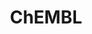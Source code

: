---
bigquery: https://console.cloud.google.com/bigquery?p=patents-public-data&d=ebi_chembl&page=dataset
citation: '"The ChEMBL database in 2017." Anna Gaulton, Anne Hersey, Michał Nowotka,
  A Patrícia Bento, Jon Chambers, David Mendez, Prudence Mutowo, Francis Atkinson,
  Louisa J Bellis, Elena Cibrián-Uhalte, Mark Davies, Nathan Dedman, Anneli Karlsson,
  María Paula Magariños, John P Overington, George Papadatos, Ines Smit, Andrew R
  Leach Nucleic acids Research (2017) 45 (Database Issue), D945-D954'
contributors: European Bioinformatics Institute
cost: None
description: ChEMBL Data is a manually curated database of small molecules used in
  drug discovery, including information about existing patented drugs.
documentation: 'schema: https://www.ebi.ac.uk/chembl/db_schema


  '
last_edit: 04/07/2022, 05:53:44
location: https://console.cloud.google.com/marketplace/product/google_patents_public_datasets/chembl
maintained_by: EMBL-EBI, an outstation of European Molecular Biology Laboratory
related_publications: '

  ChEMBL: towards direct deposition of bioassay data.


  Mendez D, Gaulton A, Bento AP, Chambers J, De Veij M, Félix E, Magariños MP, Mosquera
  JF, Mutowo P, Nowotka M, Gordillo-Marañón M, Hunter F, Junco L, Mugumbate G, Rodriguez-Lopez
  M, Atkinson F, Bosc N, Radoux CJ, Segura-Cabrera A, Hersey A, Leach AR.


  — Nucleic Acids Res. 2019; 47(D1):D930-D940. doi: 10.1093/nar/gky1075

  '
schema_fields:
- assay_tissue
- enzyme_tid
- bao_format
- oc_id
- who_extra
- result_flag
- met_conversion
- hrac_class_id
- direct_interaction
- patent_id
- alogp
- chebi_par_id
- cellosaurus_id
- l4
- helm_notation
- as_id
- pathway_key
- major_class
- ddd_comment
- relation
- molecular_mechanism
- co_stem_id
- comp_class_id
- qed_weighted
- ro3_pass
- curated_by
- hba_lipinski
- met_comment
- atc_code
- assay_class_id
- ddd_value
- aidx
- acd_most_apka
- sequence
- mc_tax_id
- year
- assay_tax_id
- cl_lincs_id
- alert_id
- trade_name
- ref_id
- creation_date
- variant_id
- molregno
- pathway_id
- text_value
- isoform
- l8
- drug_record_id
- usan_stem
- std_act_id
- published_value
- mw_monoisotopic
- previous_company
- ref_url
- protclasssyn_id
- homologue
- psa
- warning_year
- withdrawn_year
- country
- last_page
- src_assay_id
- patent_no
- ddd_units
- mc_target_type
- go_id
- relationship_type
- orig_description
- end_position
- product_id
- mol_frac_id
- polymer_flag
- last_active
- parameter_type
- publication_number
- mesh_id
- chembl_id
- entity_id
- stat
- source
- cx_most_apka
- doc_id
- l5
- toid
- ap_id
- smarts
- cell_ontology_id
- name
- abstract
- bei
- status
- standard_units
- published_relation
- cell_source_tissue
- company
- assay_test_type
- compsyn_id
- site_name
- usan_substem
- met_id
- start_position
- mutation
- rgid
- warnref_id
- short_name
- active_ingredient
- frac_code
- assay_desc
- warning_description
- job_id
- target_mapping
- prodrug
- nda_type
- drugind_id
- db_version
- data_validity_comment
- lle
- enzyme_name
- frac_class_id
- mec_id
- withdrawn_country
- domain_type
- component_synonym
- standard_relation
- value
- mw_freebase
- pubmed_id
- active_molregno
- target_desc
- full_mwt
- standard_value
- hrac_code
- target_type
- upper_value
- alert_set_id
- molfile
- confidence_score
- natural_product
- molsyn_id
- ad_type
- log_id
- ref_type
- activity_id
- mc_organism
- biocomp_id
- level3_description
- mc_target_accession
- assay_organism
- formulation_id
- parent_go_id
- innovator_company
- uo_units
- warning_type
- first_in_class
- component_type
- sequence_md5sum
- topical
- level5
- synonyms
- activity_count
- domain_name
- indication_class
- protein_class_desc
- withdrawn_class
- smid
- dosed_ingredient
- delist_flag
- res_stem_id
- updated_on
- level3
- relationship
- submission_date
- mechanism_of_action
- comments
- class_type
- cx_logd
- description
- journal
- standard_flag
- canonical_smiles
- hbd_lipinski
- first_page
- parent_molregno
- src_compound_id
- hba
- l3
- normal_range_min
- set_name
- protein_class_synonym
- cx_logp
- heavy_atoms
- ingredient
- mol_hrac_id
- uberon_id
- warning_country
- comp_go_id
- tid
- compd_id
- ddd_admr
- parent_type
- standard_inchi_key
- tax_id
- assay_param_id
- doi
- substrate_record_id
- structure_type
- chirality
- priority
- ridx
- targrel_id
- standard_inchi
- irac_class_id
- sei
- syn_type
- class_level
- cpd_str_alert_id
- published_units
- confidence
- assay_source
- acd_most_bpka
- standard_type
- hbd
- standard_upper_value
- potential_duplicate
- tid_fixed
- usan_stem_id
- approval_date
- assay_subcellular_fraction
- qudt_units
- l1
- stem_class
- bao_id
- title
- disease_efficacy
- subgroup
- therapeutic_flag
- cell_source_organism
- issue
- predbind_id
- curation_comment
- level4
- dosage_form
- mol_atc_id
- label
- black_box_warning
- cell_id
- bto_id
- pref_name
- full_molformula
- efo_term
- molecular_species
- standard_text_value
- clo_id
- compound_name
- assay_category
- parent_id
- cell_name
- stem
- updated_by
- assay_id
- site_residues
- efo_id
- domain_id
- domain_description
- sitecomp_id
- published_type
- drug_substance_flag
- activity_comment
- patent_use_code
- volume
- compound_key
- units
- pchembl_value
- molecule_type
- assay_strain
- withdrawn_reason
- research_stem
- entity_type
- site_id
- type
- level4_description
- cx_most_bpka
- ddd_id
- mechanism_comment
- binding_site_comment
- acd_logp
- metref_id
- component_id
- num_ro5_violations
- availability_type
- applicant_full_name
- cell_description
- level1_description
- rtb
- ass_cls_map_id
- acd_logd
- mc_target_name
- irac_code
- oral
- doc_type
- strength
- l2
- usan_year
- l7
- level2
- targcomp_id
- action_type
- prediction_method
- route
- aspect
- inorganic_flag
- parameter_value
- level2_description
- cidx
- parenteral
- organism
- related_tid
- mecref_id
- alert_name
- src_description
- selectivity_comment
- definition
- tissue_id
- warning_id
- max_phase_for_ind
- withdrawn_flag
- version
- warning_class
- accession
- mol_irac_id
- prod_pat_id
- downgraded
- first_approval
- level1
- caloha_id
- species_group_flag
- assay_type
- authors
- num_lipinski_ro5_violations
- l6
- assay_cell_type
- tbl
- record_id
- metabolite_record_id
- cell_source_tax_id
- normal_range_max
- actsm_id
- patent_expire_date
- bao_endpoint
- num_alerts
- src_id
- annotation
- le
- mesh_heading
- indref_id
- db_source
- src_short_name
- source_domain_id
- usan_stem_definition
- protein_class_id
- idx
- relationship_desc
- path
- who_name
- drug_product_flag
- aromatic_rings
- max_phase
shortname: chembl
tags:
- biotechnology
- health
- chemical
- bioinformatics
- medical
terms_of_use: CC BY-SA 3.0
title: ChEMBL
uuid: e232a192-965c-4ec9-904c-155b6dfe56c5
---